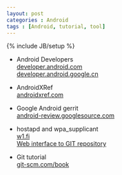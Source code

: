 ```yaml
---
layout: post
categories : Android
tags : [Android, tutorial, tool]
---
```

{% include JB/setup %}


* Android Developers  
[developer.android.com](https://developer.android.com)    
[developer.android.google.cn](https://developer.android.google.cn)    

* AndroidXRef    
[androidxref.com](http://androidxref.com)    

* Google Android gerrit    
[android-review.googlesource.com](https://android-review.googlesource.com/)    

* hostapd and wpa_supplicant    
[w1.fi](http://w1.fi/)    
[Web interface to GIT repository](http://w1.fi/cgit)    

* Git tutorial    
[git-scm.com/book](https://git-scm.com/book)    

